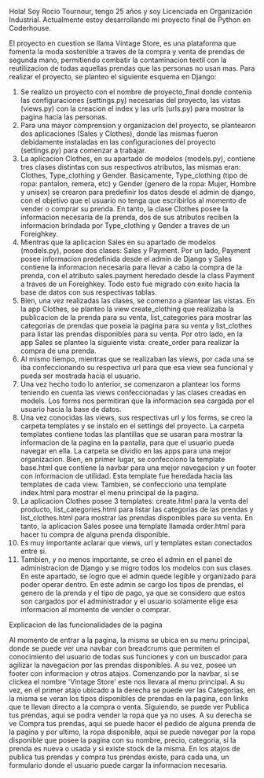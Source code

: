 Hola! Soy Rocio Tournour, tengo 25 años y soy Licenciada en Organización Industrial. Actualmente estoy desarrollando mi proyecto final de Python en Coderhouse.

El proyecto en cuestion se llama Vintage Store, es una plataforma que fomenta la moda sostenible a traves de la compra y venta de prendas de segunda mano, permitiendo combatir la contaminacion textil con la reutilizacion de todas aquellas prendas que las personas no usan mas.
Para realizar el proyecto, se planteo el siguiente esquema en Django:
1. Se realizo un proyecto con el nombre de proyecto_final donde contenia las configuraciones (settings.py) necesarias del proyecto, las vistas (views.py) con la creacion el index y las urls (urls.py) para mostrar la pagina hacia las personas.
2. Para una mayor comprension y organizacion del proyecto, se plantearon dos aplicaciones (Sales y Clothes), donde las mismas fueron debidamente instaladas en las configuraciones del proyecto (settings.py) para comenzar a trabajar.
3. La aplicacion Clothes, en su apartado de modelos (models.py), contiene tres clases distintas con sus respectivos atributos, las mismas eran: Clothes, Type_clothing y Gender. Basicamente, Type_clothing (tipo de ropa: pantalon, remera, etc) y Gender (genero de la ropa: Mujer, Hombre y unisex) se crearon para predefinir los datos desde el admin de django, con el objetivo que el usuario no tenga que escribirlos al momento de vender o comprar su prenda. En tanto, la clase Clothes posee la informacion necesaria de la prenda, dos de sus atributos reciben la informacion brindada por Type_clothing y Gender a traves de un Foreighkey.
4. Mientras que la aplicacion Sales en su apartado de modelos (models.py), posee dos clases: Sales y Payment. Por un lado, Payment posee informacion predefinida desde el admin de Django y Sales contiene la informacion necesaria para llevar a cabo la compra de la prenda, con el atributo sales.payment heredado desde la class Payment a traves de un Foreighkey. Todo esto fue migrado con exito hacia la base de datos con sus respectivas tablas.
5. Bien, una vez realizadas las clases, se comenzo a plantear las vistas. En la app Clothes, se planteo la view create_clothing que realizaba la publicacion de la prenda para su venta, list_categories para mostrar las categorias de prendas que poseia la pagina para su venta y list_clothes para listar las prendas disponibles para su venta. Por otro lado, en la app Sales se planteo la siguiente vista: create_order para realizar la compra de una prenda. 
6. Al mismo tiempo, mientras que se realizaban las views, por cada una se iba confeccionando su respectiva url para que esa view sea funcional y pueda ser mostrada hacia el usuario.
7. Una vez hecho todo lo anterior, se comenzaron a plantear los forms teniendo en cuenta las views confeccionadas y las clases creadas en models. Los forms nos permitiran que la informacion sea cargada por el usuario hacia la base de datos. 
8. Una vez conocidas las views, sus respectivas url y los forms, se creo la carpeta templates y se instalo en el settings del proyecto. La carpeta templates contiene todas las plantillas que se usaran para mostrar la informacion de la pagina en la pantalla, para que el usuario pueda navegar en ella. La carpeta se dividio en las apps para una mejor organizacion. Bien, en primer lugar, se confecciono la template base.html que contiene la navbar para una mejor navegacion y un footer con informacion de utilidad. Esta template fue heredada hacia las templates de cada view. Tambien, se confecciono una template index.html para mostrar el menu principal de la pagina.
9. La aplicacion Clothes posee 3 templates: create.html para la venta del producto, list_categories.html para listar las categorias de las prendas y list_clothes.html para mostrar las prendas disponibles para su venta. En tanto, la aplicacion Sales posee una template llamada order.html para hacer tu compra de alguna prenda disponible.
10. Es muy importante aclarar que views, url y templates estan conectados entre si.
11. Tambien, y no menos importante, se creo el admin en el panel de administracion de Django y se migro todos los modelos con sus clases. En este apartado, se logro que el admin quede legible y organizado para poder operar dentro. En este admin se cargo los tipos de prendas, el genero de la prenda y el tipo de pago, ya que se considero que estos son cargados por el administrador y el usuario solamente elige esa informacion al momento de vender o comprar.


Explicacion de las funcionalidades de la pagina

Al momento de entrar a la pagina, la misma se ubica en su menu principal, donde se puede ver una navbar con breadcrums que permiten el conocimiento del usuario de todas sus funciones y con un buscador para agilizar la navegacion por las prendas disponibles. A su vez, posee un footer con informacion y otros atajos.
Comenzando por la navbar, si se clickea el nombre 'Vintage Store' este nos llevara al menu principal. A su vez, en el primer atajo ubicado a la derecha se puede ver las Categorias, en la misma se veran los tipos disponibles de prendas en la pagina, con links que te llevan directo a la compra o venta. Siguiendo, se puede ver Publica tus prendas, aqui se podra vender la ropa que ya no uses. A su derecha se ve Compra tus prendas, aqui se puede hacer el pedido de alguna prenda de la pagina y por ultimo, la ropa disponible, aqui se puede navegar por la ropa disponible que posee la pagina con su nombre, precio, categoria, si la prenda es nueva o usada y si existe stock de la misma. En los atajos de publica tus prendas y compra tus prendas existe, para cada una, un formulario donde el usuario puede cargar la informacion necesaria.
